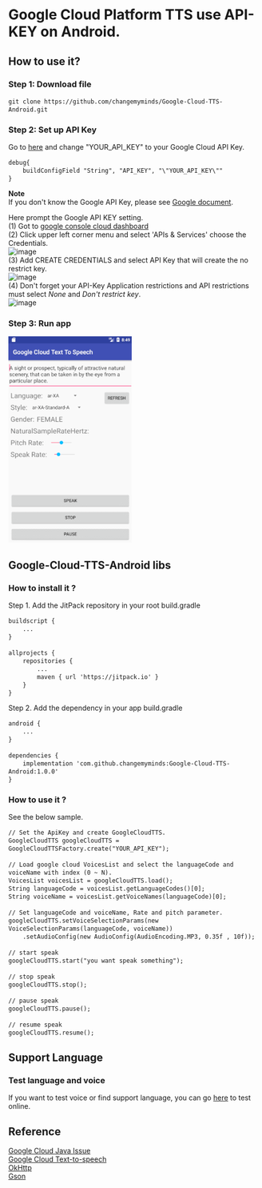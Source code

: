 # Google Cloud Platform TTS use API-KEY on Android.

## How to use it?

### Step 1: Download file 
```
git clone https://github.com/changemyminds/Google-Cloud-TTS-Android.git
```
### Step 2: Set up API Key
Go to [here](https://github.com/changemyminds/Google-Cloud-TTS-Android/blob/master/app/build.gradle) and change "YOUR_API_KEY" to your Google Cloud API Key. 
```
debug{
    buildConfigField "String", "API_KEY", "\"YOUR_API_KEY\""
}
```

__Note__ <br>
If you don't know the Google API Key, please see [Google document](https://cloud.google.com/docs/authentication/api-keys). <br>

Here prompt the Google API KEY setting. <br>
(1) Got to [google console cloud dashboard](https://console.cloud.google.com/home/dashboard)<br>
(2) Click upper left corner menu and select 'APIs & Services' choose the Credentials.<br>
![image](https://github.com/changemyminds/GCP_TTS_ByAPIKEY/blob/master/images/00.png)<br>
(3) Add CREATE CREDENTIALS and select API Key that will create the no restrict key.<br>
![image](https://github.com/changemyminds/GCP_TTS_ByAPIKEY/blob/master/images/01.png)<br>
(4) Don't forget your API-Key Application restrictions and API restrictions must select _None_ and _Don't restrict key_.<br>
![image](https://github.com/changemyminds/GCP_TTS_ByAPIKEY/blob/master/images/02.png)<br>
 
### Step 3: Run app<br>
![image](images/demo.gif)<br>

## Google-Cloud-TTS-Android libs
### How to install it ?
Step 1. Add the JitPack repository in your root build.gradle
```
buildscript {
    ...
}

allprojects {
	repositories {
		...
		maven { url 'https://jitpack.io' }
	}
}
```
Step 2. Add the dependency in your app build.gradle
```
android {
    ...
}

dependencies {
    implementation 'com.github.changemyminds:Google-Cloud-TTS-Android:1.0.0'
}
```

### How to use it ?
See the below sample.
```
// Set the ApiKey and create GoogleCloudTTS.
GoogleCloudTTS googleCloudTTS = GoogleCloudTTSFactory.create("YOUR_API_KEY");

// Load google cloud VoicesList and select the languageCode and voiceName with index (0 ~ N).
VoicesList voicesList = googleCloudTTS.load();
String languageCode = voicesList.getLanguageCodes()[0];
String voiceName = voicesList.getVoiceNames(languageCode)[0];

// Set languageCode and voiceName, Rate and pitch parameter.
googleCloudTTS.setVoiceSelectionParams(new VoiceSelectionParams(languageCode, voiceName))
    .setAudioConfig(new AudioConfig(AudioEncoding.MP3, 0.35f , 10f));
    
// start speak
googleCloudTTS.start("you want speak something");

// stop speak
googleCloudTTS.stop();

// pause speak
googleCloudTTS.pause();

// resume speak
googleCloudTTS.resume();
```

## Support Language
### Test language and voice
If you want to test voice or find support language, you can go [here](https://cloud.google.com/text-to-speech/) to test online.

## Reference
[Google Cloud Java Issue](https://github.com/googleapis/google-cloud-java/issues/3400)<br>
[Google Cloud Text-to-speech](https://cloud.google.com/text-to-speech/docs/)<br>
[OkHttp](http://square.github.io/okhttp/)<br>
[Gson](https://github.com/google/gson)


